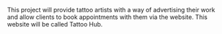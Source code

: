This project will provide tattoo artists with a way of advertising their work and allow clients to book appointments with them via the website. 
This website will be called Tattoo Hub.
